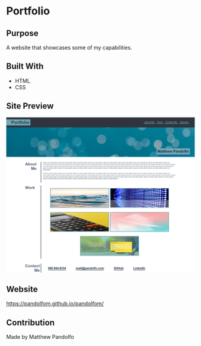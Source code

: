 # Portfolio

## Purpose
A website that showcases some of my capabilities. 

## Built With
* HTML
* CSS

## Site Preview
![Preview](assets\img\page.png)

## Website
https://pandolfom.github.io/pandolfom/

## Contribution
Made by Matthew Pandolfo